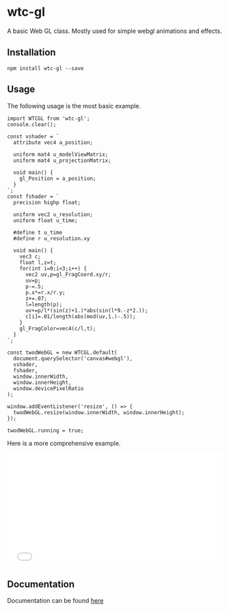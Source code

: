 # wtc-gl
A basic Web GL class. Mostly used for simple webgl animations and effects.

## Installation
```
npm install wtc-gl --save
```

## Usage
The following usage is the most basic example.
```
import WTCGL from 'wtc-gl';
console.clear();

const vshader = `
  attribute vec4 a_position;
  
  uniform mat4 u_modelViewMatrix;
  uniform mat4 u_projectionMatrix;
  
  void main() {
    gl_Position = a_position;
  }
`;
const fshader = `
  precision highp float;
  
  uniform vec2 u_resolution;
  uniform float u_time;
  
  #define t u_time
  #define r u_resolution.xy

  void main() {
    vec3 c;
    float l,z=t;
    for(int i=0;i<3;i++) {
      vec2 uv,p=gl_FragCoord.xy/r;
      uv=p;
      p-=.5;
      p.x*=r.x/r.y;
      z+=.07;
      l=length(p);
      uv+=p/l*(sin(z)+1.)*abs(sin(l*9.-z*2.));
      c[i]=.01/length(abs(mod(uv,1.)-.5));
    }
    gl_FragColor=vec4(c/l,t);
  }
`;

const twodWebGL = new WTCGL.default(
  document.querySelector('canvas#webgl'), 
  vshader, 
  fshader,
  window.innerWidth,
  window.innerHeight,
  window.devicePixelRatio
);

window.addEventListener('resize', () => {
  twodWebGL.resize(window.innerWidth, window.innerHeight);
});

twodWebGL.running = true;
```

Here is a more comprehensive example.
<iframe height="265" style="width: 100%;" scrolling="no" title="Codepen Challenge - Primaries" src="//codepen.io/shubniggurath/embed/REOZLY/?height=265&theme-id=0&default-tab=js,result" frameborder="no" allowtransparency="true" allowfullscreen="true">
  See the Pen <a href='https://codepen.io/shubniggurath/pen/REOZLY/'>Codepen Challenge - Primaries</a> by Liam Egan
  (<a href='https://codepen.io/shubniggurath'>@shubniggurath</a>) on <a href='https://codepen.io'>CodePen</a>.
</iframe>

## Documentation
Documentation can be found [here](https://wethegit.github.io/wtc-gl/docs/)